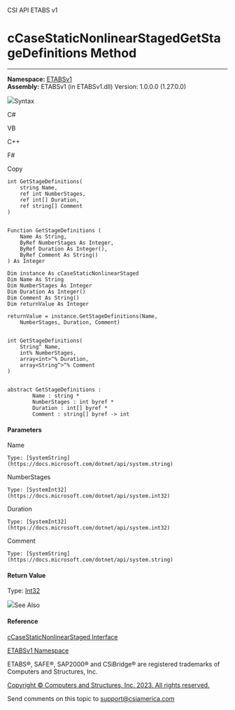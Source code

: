 ﻿

CSI API ETABS v1

# cCaseStaticNonlinearStagedGetStageDefinitions Method  
  
---  
  
**Namespace:** [ETABSv1](2780f1b8-2033-5289-2298-1cdb2a7508d9.htm)  
**Assembly:** ETABSv1 (in ETABSv1.dll) Version: 1.0.0.0 (1.27.0.0)

![](../icons/SectionExpanded.png)Syntax

C#

VB

C++

F#

Copy

    
    
    int GetStageDefinitions(
    	string Name,
    	ref int NumberStages,
    	ref int[] Duration,
    	ref string[] Comment
    )
    
    
    Function GetStageDefinitions ( 
    	Name As String,
    	ByRef NumberStages As Integer,
    	ByRef Duration As Integer(),
    	ByRef Comment As String()
    ) As Integer
    
    Dim instance As cCaseStaticNonlinearStaged
    Dim Name As String
    Dim NumberStages As Integer
    Dim Duration As Integer()
    Dim Comment As String()
    Dim returnValue As Integer
    
    returnValue = instance.GetStageDefinitions(Name, 
    	NumberStages, Duration, Comment)
    
    
    int GetStageDefinitions(
    	String^ Name, 
    	int% NumberStages, 
    	array<int>^% Duration, 
    	array<String^>^% Comment
    )
    
    
    abstract GetStageDefinitions : 
            Name : string * 
            NumberStages : int byref * 
            Duration : int[] byref * 
            Comment : string[] byref -> int 
    

#### Parameters

Name

    Type: [SystemString](https://docs.microsoft.com/dotnet/api/system.string)  

NumberStages

    Type: [SystemInt32](https://docs.microsoft.com/dotnet/api/system.int32)  

Duration

    Type: [SystemInt32](https://docs.microsoft.com/dotnet/api/system.int32)  

Comment

    Type: [SystemString](https://docs.microsoft.com/dotnet/api/system.string)  

#### Return Value

Type: [Int32](https://docs.microsoft.com/dotnet/api/system.int32)

![](../icons/SectionExpanded.png)See Also

#### Reference

[cCaseStaticNonlinearStaged
Interface](0a685b17-0f95-86e9-5911-13d6f362fdfc.htm)

[ETABSv1 Namespace](2780f1b8-2033-5289-2298-1cdb2a7508d9.htm)

ETABS®, SAFE®, SAP2000® and CSiBridge® are registered trademarks of Computers
and Structures, Inc.  

[Copyright © Computers and Structures, Inc. 2023. All rights
reserved.](http://www.csiamerica.com)

Send comments on this topic to
[support@csiamerica.com](mailto:support%40csiamerica.com?Subject=CSI%20API%20ETABS%20v1)

